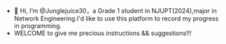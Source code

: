 - 👋 Hi, I’m @Junglejuice30，a Grade 1 student in NJUPT(2024),major in Network Engineering.I'd like to use this platform to record my progress in programming.
- WELCOME to give me precious instructions && suggestions!!!

<!---
Junglejuice30/Junglejuice30 is a ✨ special ✨ repository because its `README.md` (this file) appears on your GitHub profile.
You can click the Preview link to take a look at your changes.
--->
